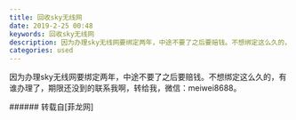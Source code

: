 ```yaml
---
title: 回收sky无线网
date: 2019-2-25 00:48
keywords: 回收sky无线网
description: 因为办理sky无线网要绑定两年，中途不要了之后要赔钱。不想绑定这么久的，有谁办理了，期限还没到的联系我啊，转给我，微信：meiwei8688。 
categories: used
---
```

<td class="t_f" id="postmessage_3106279">

因为办理sky无线网要绑定两年，中途不要了之后要赔钱。不想绑定这么久的，有谁办理了，期限还没到的联系我啊，转给我，微信：meiwei8688。 <br/>
</td>
###### 转载自[菲龙网]